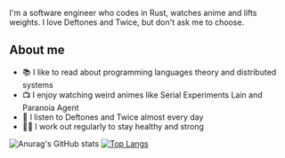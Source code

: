 I'm a software engineer who codes in Rust, watches anime and lifts weights. I love Deftones and Twice, but don't ask me to choose.

## About me

- 📚 I like to read about programming languages theory and distributed systems
- 📺 I enjoy watching weird animes like Serial Experiments Lain and Paranoia Agent
- 🎵 I listen to Deftones and Twice almost every day
- 🏋️‍♂️ I work out regularly to stay healthy and strong  

![Anurag's GitHub stats](https://github-readme-stats.vercel.app/api?username=Massakera&show_icons=true&theme=noctis_minimus) [![Top Langs](https://github-readme-stats.vercel.app/api/top-langs/?username=Massakera&layout=compact&theme=noctis_minimus&hide=jupyter%20notebook,html,css,sass,elixir)](https://github.com/anuraghazra/github-readme-stats)

